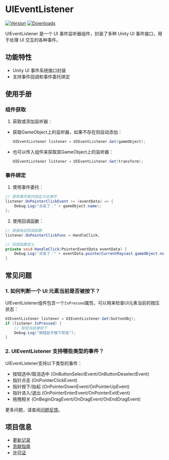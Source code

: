 # UIEventListener

[![Version](https://img.shields.io/npm/v/org.eframework.u3d.ugui)](https://www.npmjs.com/package/org.eframework.u3d.ugui)
[![Downloads](https://img.shields.io/npm/dm/org.eframework.u3d.ugui)](https://www.npmjs.com/package/org.eframework.u3d.ugui)

UIEventListener 是一个 UI 事件监听器组件，封装了多种 Unity UI 事件接口，用于处理 UI 交互的各种事件。

## 功能特性

- Unity UI 事件系统接口封装
- 支持事件回调和事件委托绑定

## 使用手册

### 组件获取

1. 获取或添加监听器：
  - 获取GameObject上的监听器，如果不存在则自动添加：
    ```csharp
    UIEventListener listener = UIEventListener.Get(gameObject);
    ```
  - 也可以传入组件来获取其GameObject上的监听器：
    ```csharp
    UIEventListener listener = UIEventListener.Get(transform);
    ```

### 事件绑定

1. 使用事件委托：
  ```csharp
  // 使用事件委托绑定点击事件
  listener.OnPointerClickEvent += (eventData) => {
      Debug.Log("点击了：" + gameObject.name);
  };
  ```

2. 使用回调函数：
  ```csharp
  // 直接指定回调函数
  listener.OnPointerClickFunc = HandleClick;
  
  // 回调函数定义
  private void HandleClick(PointerEventData eventData) {
      Debug.Log("点击了：" + eventData.pointerCurrentRaycast.gameObject.name);
  }
  ```

## 常见问题

### 1. 如何判断一个 UI 元素当前是否被按下？

UIEventListener组件包含一个`IsPressed`属性，可以用来检查UI元素当前的按压状态：

```csharp
UIEventListener listener = UIEventListener.Get(buttonObj);
if (listener.IsPressed) {
    // 按钮当前被按下
    Debug.Log("按钮处于按下状态");
}
```

### 2. UIEventListener 支持哪些类型的事件？

UIEventListener支持以下类型的事件：
  - 按钮选中/取消选中 (OnButtonSelectEvent/OnButtonDeselectEvent)
  - 指针点击 (OnPointerClickEvent)
  - 指针按下/抬起 (OnPointerDownEvent/OnPointerUpEvent)
  - 指针进入/退出 (OnPointerEnterEvent/OnPointerExitEvent)
  - 拖拽相关 (OnBeginDragEvent/OnDragEvent/OnEndDragEvent)

更多问题，请查阅[问题反馈](../CONTRIBUTING.md#问题反馈)。

## 项目信息

- [更新记录](../CHANGELOG.md)
- [贡献指南](../CONTRIBUTING.md)
- [许可证](../LICENSE)
